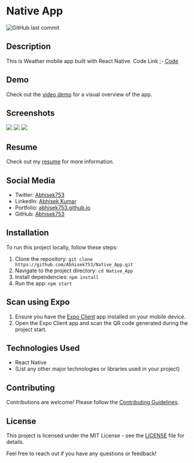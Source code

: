 # Native App

![GitHub last commit](https://github.com/Abhisek753/Native_Weather_App)

## Description

This is Weather mobile app built with React Native. 
Code Link ;- [Code](https://github.com/Abhisek753/Native_Weather_App)


## Demo

Check out the [video demo](https://drive.google.com/file/d/12IuyqMKwDOhnQnS4dwdTuC3C-iOCxlCm/view?usp=sharing) for a visual overview of the app.

## Screenshots


<img src="https://github.com/Abhisek753/Native_Weather_App/assets/112477961/cbeccc87-504e-471d-a29f-2e5fb2a09250"/>
<img src="https://github.com/Abhisek753/Native_Weather_App/assets/112477961/6b048486-3ddc-45df-8351-c767be377c2f"/>
<img src="https://github.com/Abhisek753/Native_Weather_App/assets/112477961/db70dc71-1a7f-421a-814e-09d635efe07d"/>






## Resume

Check out my [resume](https://drive.google.com/file/d/16yjOEwTEQsva1E_un1GqEFem1iRV6McE/view?usp=sharing) for more information.

## Social Media

- Twitter: [Abhisek753](https://twitter.com/Abhisek753?t=cL8DzrtbBkKNv3BD9TIy8w&s=09)
- LinkedIn: [Abhisek Kumar](https://www.linkedin.com/in/abhisek-kumar-582308240)
- Portfolio: [abhisek753.github.io](https://abhisek753.github.io/)
- GitHub: [Abhisek753](https://github.com/Abhisek753)

## Installation

To run this project locally, follow these steps:

1. Clone the repository: `git clone https://github.com/Abhisek753/Native_App.git`
2. Navigate to the project directory: `cd Native_App`
3. Install dependencies: `npm install`
4. Run the app: `npm start`

## Scan using Expo

1. Ensure you have the [Expo Client](https://expo.dev/client) app installed on your mobile device.
2. Open the Expo Client app and scan the QR code generated during the project start.

## Technologies Used

- React Native
- (List any other major technologies or libraries used in your project)

## Contributing

Contributions are welcome! Please follow the [Contributing Guidelines](CONTRIBUTING.md).

## License

This project is licensed under the MIT License - see the [LICENSE](LICENSE) file for details.

Feel free to reach out if you have any questions or feedback!
